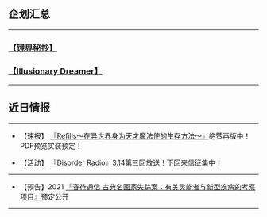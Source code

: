 ## **<font face="微软雅黑">企划汇总</font>**

---

### **[【镜界秘抄】](https://luciasnote.space/_posts/2020-12-24-%E9%95%9C%E5%AF%86/)**
### **[【Illusionary Dreamer】](https://luciasnote.space/_posts/2021-01-21-Illusionary-Dreamer/)**

---

## **<font face="微软雅黑">近日情报</font>**

---

- 【速报】 [『Refills～在异世界身为天才魔法使的生存方法～』](https://luciasnote.space/_posts/2020-11-14-Refills%E6%B1%87%E6%80%BB%E9%A1%B5/)绝赞再版中！PDF预览实装预定！


- 【活动】 [『Disorder Radio』](https://luciasnote.space/_posts/2020-12-24-DisorderRadio/)3.14第三回放送！下回来信征集中！

---

- 【预告】2021 [『春待通信 古典名画家失踪案：有关灵能者与新型疾病的考察项目』](https://luciasnote.space/_posts/2020-12-25-%E6%98%A5%E5%BE%85%E6%B1%87%E6%80%BB%E9%A1%B5/)预定公开

---
